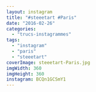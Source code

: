 ```yaml
---
layout: instagram
title: "#steeetart #Paris"
date: "2016-02-26"
categories: 
  - "trucs-instagrammes"
tags: 
  - "instagram"
  - "paris"
  - "steeetart"
coverImage: steeetart-Paris.jpg
imgWidth: 360
imgHeight: 360
instagram: BCQn1GCSmY1
---
```

